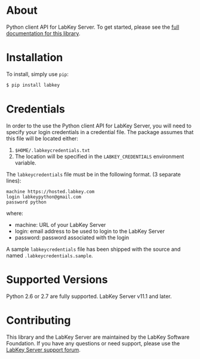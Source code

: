 # About
Python client API for LabKey Server. To get started, please see the [full documentation for this library](https://www.labkey.org/wiki/home/Documentation/Archive/15.2/page.view?name=python).

# Installation
To install, simply use `pip`:

```bash
$ pip install labkey
```

# Credentials
In order to the use the Python client API for LabKey Server, you will need to specify your login credentials in a credential file. The package assumes that this file will be located either:

1. ``$HOME/.labkeycredentials.txt``
2. The location will be specified in the ``LABKEY_CREDENTIALS`` environment variable.

The ``labkeycredentials`` file must be in the following format. (3 separate lines):
```
machine https://hosted.labkey.com
login labkeypython@gmail.com
password python
```
where:
- machine: URL of your LabKey Server
- login: email address to be used to login to the LabKey Server
- password: password associated with the login

A sample ``labkeycredentials`` file has been shipped with the source and named ``.labkeycredentials.sample``.

# Supported Versions
Python 2.6 or 2.7 are fully supported.
LabKey Server v11.1 and later.

# Contributing
This library and the LabKey Server are maintained by the LabKey Software Foundation. If you have any questions or need support, please use the [LabKey Server support forum](https://www.labkey.org/wiki/home/page.view?name=support).
